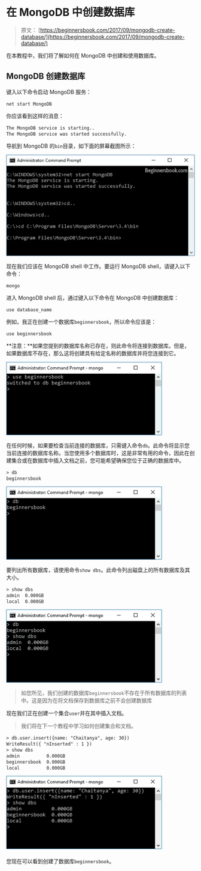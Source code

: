 # 在 MongoDB 中创建数据库

> 原文： [https://beginnersbook.com/2017/09/mongodb-create-database/](https://beginnersbook.com/2017/09/mongodb-create-database/)

在本教程中，我们将了解如何在 MongoDB 中创建和使用数据库。

## MongoDB 创建数据库

键入以下命令启动 MongoDB 服务：

```
net start MongoDB
```

你应该看到这样的消息：

```
The MongoDB service is starting..
The MongoDB service was started successfully.
```

导航到 MongoDB 的`bin`目录，如下面的屏幕截图所示：

![Starting MongoDB Service](img/2556208cf367af085fb92f0b52c1a875.jpg)

现在我们应该在 MongoDB shell 中工作。要运行 MongoDB shell，请键入以下命令：

```
mongo
```

进入 MongoDB shell 后，通过键入以下命令在 MongoDB 中创建数据库：

```
use database_name
```

例如，我正在创建一个数据库`beginnersbook`，所以命令应该是：

```
use beginnersbook
```

**注意：**如果您提到的数据库名称已存在，则此命令将连接到数据库。但是，如果数据库不存在，那么这将创建具有给定名称的数据库并将您连接到它。

![Creating Database in MongoDB](img/a7f47f673ea69ce91cc363513ab36ca1.jpg)

在任何时候，如果要检查当前连接的数据库，只需键入命令`db`。此命令将显示您当前连接的数据库名称。当您使用多个数据库时，这是非常有用的命令，因此在创建集合或在数据库中插入文档之前，您可能希望确保您位于正确的数据库中。

```
> db
beginnersbook
```

![Currently Connected Database using DB command](img/f1b05a5d5d36976425d66f3713f8fdbf.jpg)

要列出所有数据库，请使用命令`show dbs`。此命令列出磁盘上的所有数据库及其大小。

```
> show dbs
admin  0.000GB
local  0.000GB
```

![show dbs command list all databases](img/79efbf9779eb82b452ecdbcc0afec447.jpg)

> 如您所见，我们创建的数据库`beginnersbook`不存在于所有数据库的列表中。这是因为在将文档保存到数据库之前不会创建数据库

现在我们正在创建一个集合`user`并在其中插入文档。

> 我们将在下一个教程中学习如何创建集合和文档。

```
> db.user.insert({name: "Chaitanya", age: 30})
WriteResult({ "nInserted" : 1 })
> show dbs
admin          0.000GB
beginnersbook  0.000GB
local          0.000GB
```

![Database is created](img/1aa044e0a46e8ff5679da3c85bb9034f.jpg)

您现在可以看到创建了数据库`beginnersbook`。
